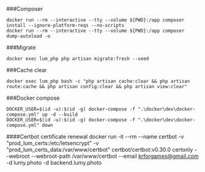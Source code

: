 ###Composer
```shell script
docker run --rm --interactive --tty --volume ${PWD}:/app composer install --ignore-platform-reqs --no-scripts
docker run --rm --interactive --tty --volume ${PWD}:/app composer dump-autoload -o
```

###Migrate
```shell script
docker exec lum_php php artisan migrate:fresh --seed
```

###Cache clear
```shell script
docker exec lum_php bash -c "php artisan cache:clear && php artisan route:cache && php artisan config:clear && php artisan view:clear"
```

###Docker compose
```shell script
DOCKER_USER=$(id -u):$(id -g) docker-compose -f ".\docker\dev\docker-compose.yml" up -d --build
DOCKER_USER=$(id -u):$(id -g) docker-compose -f ".\docker\dev\docker-compose.yml" down
```

####Certbot certificate renewal
docker run -it --rm --name certbot -v "prod_lum_certs:/etc/letsencrypt" -v "prod_lum_certs_data:/var/www/certbot" certbot/certbot:v0.30.0 certonly --webroot --webroot-path /var/www/certbot --email krforgames@gmail.com -d lumy.photo -d backend.lumy.photo

